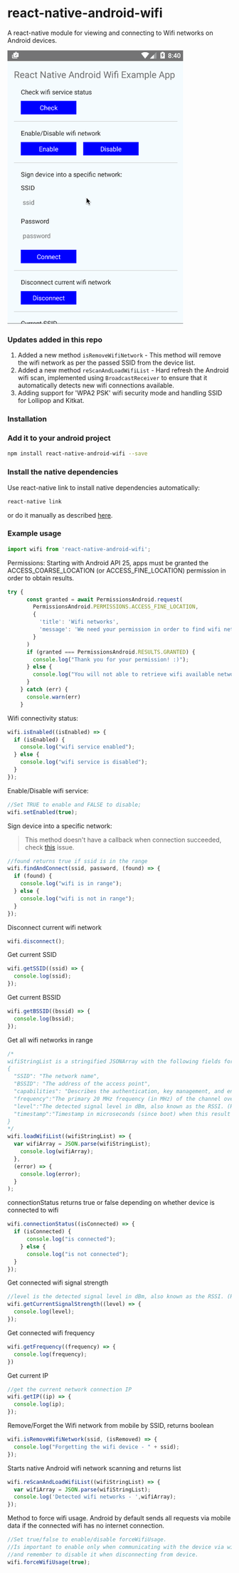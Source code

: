 # react-native-android-wifi

A react-native module for viewing and connecting to Wifi networks on Android devices.

![example app](/docs/example-app.gif)

### Updates added in this repo
1. Added a new method `isRemoveWifiNetwork` - This method will remove the wifi network as per the passed SSID from the device list.
2. Added a new method `reScanAndLoadWifiList` - Hard refresh the Android wifi scan, implemented using `BroadcastReceiver` to ensure that it automatically detects new wifi connections available.
3. Adding support for 'WPA2 PSK' wifi security mode and handling SSID for Lollipop and Kitkat.

### Installation

### Add it to your android project
```bash
npm install react-native-android-wifi --save
```

### Install the native dependencies
Use react-native link to install native dependencies automatically:
```bash
react-native link
```
or do it manually as described [here](docs/link-manually.md).

### Example usage

```javascript
import wifi from 'react-native-android-wifi';
```

Permissions: Starting with Android API 25, apps must be granted the ACCESS_COARSE_LOCATION (or ACCESS_FINE_LOCATION) permission in order to obtain results.
```javascript
try {
      const granted = await PermissionsAndroid.request(
        PermissionsAndroid.PERMISSIONS.ACCESS_FINE_LOCATION,
        {
          'title': 'Wifi networks',
          'message': 'We need your permission in order to find wifi networks'
        }
      )
      if (granted === PermissionsAndroid.RESULTS.GRANTED) {
        console.log("Thank you for your permission! :)");
      } else {
        console.log("You will not able to retrieve wifi available networks list");
      }
    } catch (err) {
      console.warn(err)
    }
```

Wifi connectivity status:
```javascript
wifi.isEnabled((isEnabled) => {
  if (isEnabled) {
    console.log("wifi service enabled");
  } else {
    console.log("wifi service is disabled");
  }
});
```

Enable/Disable wifi service:
```javascript
//Set TRUE to enable and FALSE to disable; 
wifi.setEnabled(true);
```

Sign device into a specific network:
> This method doesn't have a callback when connection succeeded, check [this](https://github.com/devstepbcn/react-native-android-wifi/issues/4) issue.

```javascript
//found returns true if ssid is in the range
wifi.findAndConnect(ssid, password, (found) => {
  if (found) {
    console.log("wifi is in range");
  } else {
    console.log("wifi is not in range");
  }
});
```

Disconnect current wifi network
```javascript
wifi.disconnect();
```

Get current SSID
```javascript
wifi.getSSID((ssid) => {
  console.log(ssid);
});
```

Get current BSSID
```javascript
wifi.getBSSID((bssid) => {
  console.log(bssid);
});
```

Get all wifi networks in range
```javascript
/*
wifiStringList is a stringified JSONArray with the following fields for each scanned wifi
{
  "SSID": "The network name",
  "BSSID": "The address of the access point",
  "capabilities": "Describes the authentication, key management, and encryption schemes supported by the access point"
  "frequency":"The primary 20 MHz frequency (in MHz) of the channel over which the client is communicating with the access point",
  "level":"The detected signal level in dBm, also known as the RSSI. (Remember its a negative value)",
  "timestamp":"Timestamp in microseconds (since boot) when this result was last seen"
}
*/
wifi.loadWifiList((wifiStringList) => {
  var wifiArray = JSON.parse(wifiStringList);
    console.log(wifiArray);
  },
  (error) => {
    console.log(error);
  }
);
```

connectionStatus returns true or false depending on whether device is connected to wifi
```javascript
wifi.connectionStatus((isConnected) => {
  if (isConnected) {
      console.log("is connected");
    } else {
      console.log("is not connected");
  }
});
```

Get connected wifi signal strength
```javascript
//level is the detected signal level in dBm, also known as the RSSI. (Remember its a negative value)
wifi.getCurrentSignalStrength((level) => {
  console.log(level);
});
```

Get connected wifi frequency
```javascript
wifi.getFrequency((frequency) => {
  console.log(frequency);
})
```

Get current IP
```javascript
//get the current network connection IP
wifi.getIP((ip) => {
  console.log(ip);
});
```

Remove/Forget the Wifi network from mobile by SSID, returns boolean
``` javascript
wifi.isRemoveWifiNetwork(ssid, (isRemoved) => {
  console.log("Forgetting the wifi device - " + ssid);
});
```

Starts native Android wifi network scanning and returns list
``` javascript
wifi.reScanAndLoadWifiList((wifiStringList) => {
  var wifiArray = JSON.parse(wifiStringList);
  console.log('Detected wifi networks - ',wifiArray);
});
```

Method to force wifi usage. Android by default sends all requests via mobile data if the connected wifi has no internet connection.
``` javascript
//Set true/false to enable/disable forceWifiUsage.
//Is important to enable only when communicating with the device via wifi
//and remember to disable it when disconnecting from device.
wifi.forceWifiUsage(true);
